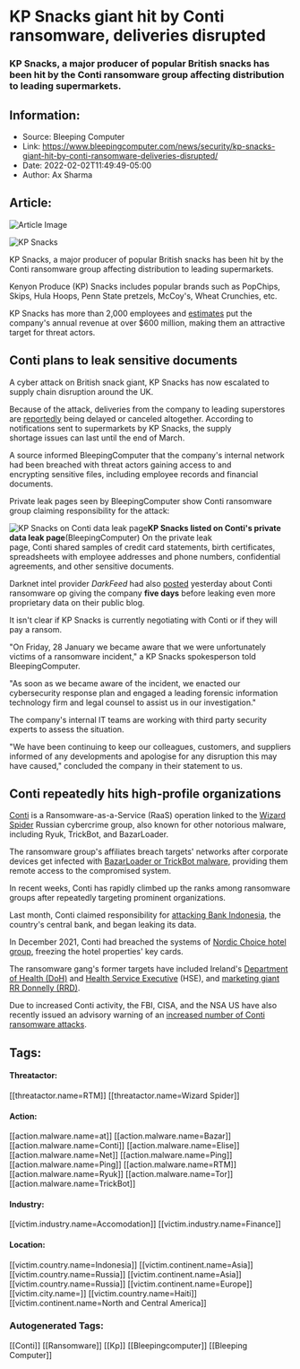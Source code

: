 # KP Snacks giant hit by Conti ransomware, deliveries disrupted
### KP Snacks, a major producer of popular British snacks has been hit by the Conti ransomware group affecting distribution to leading supermarkets.

## Information:
+ Source: Bleeping Computer
+ Link: https://www.bleepingcomputer.com/news/security/kp-snacks-giant-hit-by-conti-ransomware-deliveries-disrupted/
+ Date: 2022-02-02T11:49:49-05:00
+ Author: Ax Sharma


## Article:
![Article Image](https://www.bleepstatic.com/content/hl-images/2022/02/02/kp-snacks-header.jpg)

![KP Snacks](https://www.bleepstatic.com/content/hl-images/2022/02/02/kp-snacks-header.jpg)


KP Snacks, a major producer of popular British snacks has been hit by the Conti ransomware group affecting distribution to leading supermarkets.


Kenyon Produce (KP) Snacks includes popular brands such as PopChips, Skips, Hula Hoops, Penn State pretzels, McCoy's, Wheat Crunchies, etc.


KP Snacks has more than 2,000 employees and [estimates](http://www.dnb.com/business-directory/company-profiles.kp_snacks_limited.c33c9d6f5597f7fc44b062c1f7e36d49.html) put the company's annual revenue at over $600 million, making them an attractive target for threat actors.


Conti plans to leak sensitive documents
---------------------------------------


A cyber attack on British snack giant, KP Snacks has now escalated to supply chain disruption around the UK.


Because of the attack, deliveries from the company to leading superstores are [reportedly](https://www.betterretailing.com/news/exclusive-kp-snacks-cyber-attack-hits-production-and-delivery-to-stores/) being delayed or canceled altogether. According to notifications sent to supermarkets by KP Snacks, the supply shortage issues can last until the end of March.


A source informed BleepingComputer that the company's internal network had been breached with threat actors gaining access to and encrypting sensitive files, including employee records and financial documents.


Private leak pages seen by BleepingComputer show Conti ransomware group claiming responsibility for the attack:



![KP Snacks on Conti data leak page](https://www.bleepstatic.com/images/news/u/1164866/2022/Feb-2022/kp-snacks-conti/image.png)**KP Snacks listed on Conti's private data leak page**(BleepingComputer)
On the private leak page, Conti shared samples of credit card statements, birth certificates, spreadsheets with employee addresses and phone numbers, confidential agreements, and other sensitive documents.  


Darknet intel provider *DarkFeed* had also [posted](https://twitter.com/ido_cohen2/status/1488522037278789637) yesterday about Conti ransomware op giving the company **five days** before leaking even more proprietary data on their public blog.


It isn't clear if KP Snacks is currently negotiating with Conti or if they will pay a ransom.


"On Friday, 28 January we became aware that we were unfortunately victims of a ransomware incident," a KP Snacks spokesperson told BleepingComputer.


"As soon as we became aware of the incident, we enacted our cybersecurity response plan and engaged a leading forensic information technology firm and legal counsel to assist us in our investigation."


The company's internal IT teams are working with third party security experts to assess the situation.


"We have been continuing to keep our colleagues, customers, and suppliers informed of any developments and apologise for any disruption this may have caused," concluded the company in their statement to us.


Conti repeatedly hits high-profile organizations
------------------------------------------------


[Conti](https://www.bleepingcomputer.com/tag/conti/) is a Ransomware-as-a-Service (RaaS) operation linked to the [Wizard Spider](https://www.crowdstrike.com/blog/wizard-spider-adversary-update/) Russian cybercrime group, also known for other notorious malware, including Ryuk, TrickBot, and BazarLoader.


The ransomware group's affiliates breach targets' networks after corporate devices get infected with [BazarLoader or TrickBot malware](https://www.bleepingcomputer.com/news/security/conti-ransomware-shows-signs-of-being-ryuks-successor/), providing them remote access to the compromised system.


In recent weeks, Conti has rapidly climbed up the ranks among ransomware groups after repeatedly targeting prominent organizations.


Last month, Conti claimed responsibility for [attacking Bank Indonesia](https://www.bleepingcomputer.com/news/security/indonesias-central-bank-confirms-ransomware-attack-conti-leaks-data/), the country's central bank, and began leaking its data.


In December 2021, Conti had breached the systems of [Nordic Choice hotel group](https://www.bleepingcomputer.com/news/security/nordic-choice-hotels-hit-by-conti-ransomware-no-ransom-demand-yet/), freezing the hotel properties' key cards.


The ransomware gang's former targets have included Ireland's [Department of Health (DoH)](https://www.bleepingcomputer.com/news/security/conti-ransomware-also-targeted-irelands-department-of-health/) and [Health Service Executive](https://www.bleepingcomputer.com/news/security/irish-healthcare-shuts-down-it-systems-after-conti-ransomware-attack/) (HSE), and [marketing giant RR Donnelly (RRD)](https://www.bleepingcomputer.com/news/security/marketing-giant-rrd-confirms-data-theft-in-conti-ransomware-attack/).


Due to increased Conti activity, the FBI, CISA, and the NSA US have also recently issued an advisory warning of an [increased number of Conti ransomware attacks](https://www.bleepingcomputer.com/news/security/fbi-cisa-and-nsa-warn-of-escalating-conti-ransomware-attacks/).





## Tags:

#### Threatactor:
[[threatactor.name=RTM]] [[threatactor.name=Wizard Spider]]

#### Action:
[[action.malware.name=at]] [[action.malware.name=Bazar]] [[action.malware.name=Conti]] [[action.malware.name=Elise]] [[action.malware.name=Net]] [[action.malware.name=Ping]] [[action.malware.name=Ping]] [[action.malware.name=RTM]] [[action.malware.name=Ryuk]] [[action.malware.name=Tor]] [[action.malware.name=TrickBot]]

#### Industry:
[[victim.industry.name=Accomodation]] [[victim.industry.name=Finance]]

#### Location:
[[victim.country.name=Indonesia]] [[victim.continent.name=Asia]] [[victim.country.name=Russia]] [[victim.continent.name=Asia]] [[victim.country.name=Russia]] [[victim.continent.name=Europe]] [[victim.city.name=]] [[victim.country.name=Haiti]] [[victim.continent.name=North and Central America]]

### Autogenerated Tags:
[[Conti]] [[Ransomware]] [[Kp]] [[Bleepingcomputer]] [[Bleeping Computer]]

